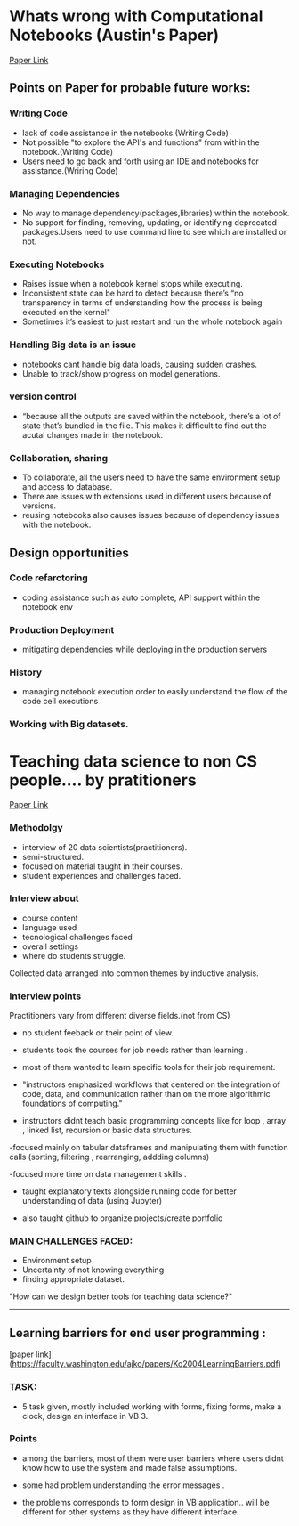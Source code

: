 
# Whats wrong with Computational Notebooks (Austin's Paper) 

[Paper Link](http://web.eecs.utk.edu/~azh/pubs/Chattopadhyay2020CHI_NotebookPainpoints.pdf)

## Points on Paper for probable future works:

### Writing Code
- lack of code assistance in the notebooks.(Writing Code)
- Not possible "to explore the API's and functions" from within the notebook.(Writing Code)
- Users need to go back and forth using an IDE and notebooks for assistance.(Wriring Code)

### Managing Dependencies
- No way to manage dependency(packages,libraries) within the notebook. 
- No support for finding, removing, updating, or identifying deprecated packages.Users need to use command line to see 
  which are installed or not.
  
### Executing Notebooks
- Raises issue when a notebook kernel stops while executing.
- Inconsistent state can be hard to detect because there’s “no transparency in terms of understanding how the process is 
  being executed on the kernel" 
- Sometimes it’s easiest to just restart and run the whole notebook again

### Handling Big data is an issue
- notebooks cant handle big data loads, causing sudden crashes.
- Unable to track/show progress on model generations.

### version control
- “because all the outputs are saved within the notebook, there’s a lot of state that’s bundled in the file. 
  This makes it difficult to find out the acutal changes made in the notebook.
  
### Collaboration, sharing 
- To collaborate, all the users need to have the same environment setup and access to database.
- There are issues with extensions used in different users because of versions.
- reusing notebooks also causes issues because of dependency issues with the notebook.

## Design opportunities
 ### Code refarctoring
  - coding assistance such as auto complete, API support within the notebook env
 ### Production Deployment 
  - mitigating dependencies while deploying in the production servers
 ### History 
  - managing notebook execution order to easily understand the flow of the code cell executions
 ### Working with Big datasets.
 
 
# Teaching data science to non CS people.... by pratitioners 

[Paper Link](https://seankross.com/chi-2019/kross-guo-chi-2019.pdf)

### Methodolgy
- interview of 20 data scientists(practitioners).
- semi-structured.
- focused on material taught in their courses.
- student experiences and challenges faced.

### Interview about
- course content
- language used
- tecnological challenges faced
- overall settings 
- where do students struggle.

Collected data arranged into common themes by inductive analysis.

### Interview points
Practitioners vary from different diverse fields.(not from CS)
- no student feeback or their point of view.
- students took the courses for job needs rather than learning .
- most of them wanted to learn specific tools for their job requirement.

- "instructors emphasized workflows that centered on
the integration of code, data, and communication rather than
on the more algorithmic foundations of computing."

- instructors didnt teach basic programming concepts like
for loop , array , linked list, recursion or basic data structures.

-focused mainly on tabular dataframes and manipulating them with function calls (sorting, filtering , rearranging, addding columns)

-focused more time on data management skills .

- taught explanatory texts alongside running code for better understanding of data (using Jupyter)

- also taught github to organize projects/create portfolio 

### MAIN CHALLENGES FACED:
- Environment setup
- Uncertainty of not knowing everything
- finding appropriate dataset.

"How can we design better tools for teaching
data science?"


**********************************************************************************************


## Learning barriers for end user programming :
[paper link] (https://faculty.washington.edu/ajko/papers/Ko2004LearningBarriers.pdf)

### TASK:
- 5 task given, mostly included working with forms, fixing forms, make a clock, design an interface in VB 3.

### Points
- among the barriers, most of them were user barriers where users didnt know how to use the system and made false assumptions.
- some had problem understanding the error messages .

- the problems corresponds to form design in VB application.. will be different for other systems as they have different interface.














